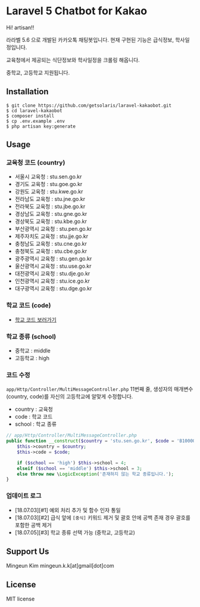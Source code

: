 # Laravel 5 Chatbot for Kakao
Hi! artisan!!



라라벨 5.6 으로 개발된 카카오톡 채팅봇입니다. 현재 구현된 기능은 급식정보, 학사일정입니다.

교육청에서 제공되는 식단정보와 학사일정을 크롤링 해옵니다.

중학교, 고등학교 지원됩니다.


## Installation

```
$ git clone https://github.com/getsolaris/laravel-kakaobot.git
$ cd laravel-kakaobot
$ composer install
$ cp .env.example .env
$ php artisan key:generate
```

## Usage

### 교육청 코드 (country)

- 서울시 교육청 : stu.sen.go.kr
- 경기도 교육청 : stu.goe.go.kr
- 강원도 교육청 : stu.kwe.go.kr
- 전라남도 교육청 : stu.jne.go.kr
- 전라북도 교육청 : stu.jbe.go.kr
- 경상남도 교육청 : stu.gne.go.kr
- 경상북도 교육청 : stu.kbe.go.kr
- 부산광역시 교육청 : stu.pen.go.kr
- 제주자치도 교육청 : stu.jje.go.kr
- 충청남도 교육청 : stu.cne.go.kr
- 충청북도 교육청 : stu.cbe.go.kr
- 광주광역시 교육청 : stu.gen.go.kr
- 울산광역시 교육청 : stu.use.go.kr
- 대전광역시 교육청 : stu.dje.go.kr
- 인천광역시 교육청 : stu.ice.go.kr
- 대구광역시 교육청 : stu.dge.go.kr


### 학교 코드 (code)

- [학교 코드 보러가기](https://www.meatwatch.go.kr/biz/bm/sel/schoolListPopup.do)


### 학교 종류 (school)
- 중학교 : middle
- 고등학교 : high


### 코드 수정

```app/Http/Controller/MultiMessageController.php``` 11번째 줄, 생성자의 매개변수(country, code)를 자신의 고등학교에 알맞게 수정합니다.

- country : 교육청
- code : 학교 코드
- school : 학교 종류


```php
// app/Http/Controller/MultiMessageController.php
public function __construct($country = 'stu.sen.go.kr', $code = 'B100000599', $school = 'high') {
    $this->country = $country;
    $this->code = $code;

    if ($school == 'high') $this->school = 4;
    elseif ($school == 'middle') $this->school = 3;
    else throw new \LogicException('존재하지 않는 학교 종류입니다.');
}
```


### 업데이트 로그
- [18.07.03][#1] 예외 처리 추가 및 함수 인자 통일
- [18.07.03][#2] 급식 앞에 `[중식]` 키워드 제거 및 괄호 안에 공백 존재 경우 괄호를 포함한 공백 제거
- [18.07.05][#3] 학교 종류 선택 가능 (중학교, 고등학교)


## Support Us
Mingeun Kim mingeun.k.k[at]gmail[dot]com

## License
MIT license